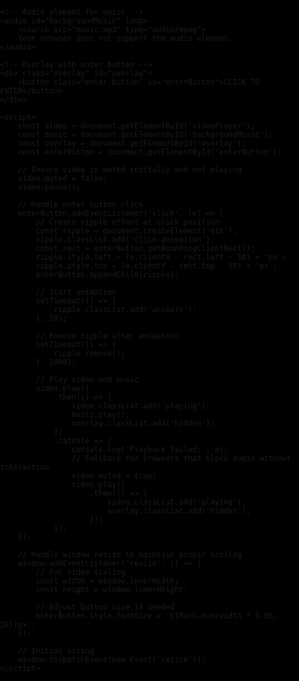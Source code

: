 <!DOCTYPE html>
<html lang="en">
<head>
    <meta charset="UTF-8">
    <meta name="viewport" content="width=device-width, initial-scale=1.0">
    <title>Video Player</title>
    <style>
        body, html {
            margin: 0;
            padding: 0;
            height: 100%;
            overflow: hidden;
            background: #000;
            font-family: 'Times New Roman', serif;
        }
        video {
            position: fixed;
            top: 50%;
            left: 50%;
            transform: translate(-50%, -50%);
            min-width: 100%;
            min-height: 100%;
            width: auto;
            height: auto;
            opacity: 0;
            transition: opacity 1s ease-in-out;
            z-index: 1;
        }
        video.playing {
            opacity: 1;
        }
        .overlay {
            position: fixed;
            top: 0;
            left: 0;
            width: 100%;
            height: 100%;
            background: #000;
            display: flex;
            justify-content: center;
            align-items: center;
            z-index: 2;
        }
        .overlay.hidden {
            opacity: 0;
            pointer-events: none;
            transition: opacity 1s ease-in-out;
        }
        .enter-button {
            padding: 20px 40px;
            font-size: min(5vw, 28px);
            font-weight: bold;
            color: #ffffff; /* White text */
            background: linear-gradient(145deg, #1a1a1a, #333333);
            border: 2px solid #444;
            border-top: 2px solid #666;
            border-bottom: 2px solid #222;
            border-radius: 0;
            text-transform: uppercase;
            letter-spacing: 4px;
            cursor: pointer;
            position: relative;
            overflow: hidden;
            box-shadow: 0 0 20px rgba(255, 0, 0, 0.7);
            transition: all 0.3s ease;
            text-shadow: 0 0 8px rgba(255, 255, 255, 0.5);
            min-width: 250px;
            text-align: center;
        }
        .enter-button:hover {
            box-shadow: 0 0 30px rgba(255, 0, 0, 0.9);
            transform: scale(1.05);
            text-shadow: 0 0 12px rgba(255, 255, 255, 0.8);
        }
        .enter-button:before {
            content: '';
            position: absolute;
            top: -2px;
            left: -2px;
            right: -2px;
            bottom: -2px;
            background: linear-gradient(45deg, 
                rgba(255, 0, 0, 0.1) 0%, 
                rgba(80, 0, 0, 0.3) 50%, 
                rgba(255, 0, 0, 0.1) 100%);
            z-index: -1;
            opacity: 0;
            transition: 0.5s;
        }
        .enter-button:hover:before {
            opacity: 1;
            animation: red-pulse 2s linear infinite;
        }
        .enter-button:active {
            transform: scale(0.98);
            background: linear-gradient(145deg, #111111, #2a2a2a);
        }
        @keyframes red-pulse {
            0% { opacity: 0.7; }
            50% { opacity: 1; }
            100% { opacity: 0.7; }
        }
        .click-animation {
            position: absolute;
            width: 100px;
            height: 100px;
            background: radial-gradient(circle, 
                rgba(255, 0, 0, 0.8) 0%, 
                rgba(255, 0, 0, 0) 70%);
            border-radius: 50%;
            transform: scale(0);
            opacity: 0;
            pointer-events: none;
            mix-blend-mode: screen;
        }
        .animate {
            animation: ripple 1s ease-out;
        }
        @keyframes ripple {
            to {
                transform: scale(3);
                opacity: 0;
            }
        }
    </style>
</head>
<body>
    <!-- Video (loop, not autoplaying) -->
    <video id="videoPlayer" loop playsinline>
        <source src="newerme.mp4" type="video/mp4">
        Your browser does not support HTML5 video.
    </video>

    <!-- Audio element for music -->
    <audio id="backgroundMusic" loop>
        <source src="music.mp3" type="audio/mpeg">
        Your browser does not support the audio element.
    </audio>

    <!-- Overlay with enter button -->
    <div class="overlay" id="overlay">
        <button class="enter-button" id="enterButton">CLICK TO ENTER</button>
    </div>

    <script>
        const video = document.getElementById('videoPlayer');
        const music = document.getElementById('backgroundMusic');
        const overlay = document.getElementById('overlay');
        const enterButton = document.getElementById('enterButton');
        
        // Ensure video is muted initially and not playing
        video.muted = false;
        video.pause();
        
        // Handle enter button click
        enterButton.addEventListener('click', (e) => {
            // Create ripple effect at click position
            const ripple = document.createElement('div');
            ripple.classList.add('click-animation');
            const rect = enterButton.getBoundingClientRect();
            ripple.style.left = (e.clientX - rect.left - 50) + 'px';
            ripple.style.top = (e.clientY - rect.top - 50) + 'px';
            enterButton.appendChild(ripple);
            
            // Start animation
            setTimeout(() => {
                ripple.classList.add('animate');
            }, 10);
            
            // Remove ripple after animation
            setTimeout(() => {
                ripple.remove();
            }, 1000);
            
            // Play video and music
            video.play()
                .then(() => {
                    video.classList.add('playing');
                    music.play();
                    overlay.classList.add('hidden');
                })
                .catch(e => {
                    console.log('Playback failed:', e);
                    // Fallback for browsers that block audio without interaction
                    video.muted = true;
                    video.play()
                        .then(() => {
                            video.classList.add('playing');
                            overlay.classList.add('hidden');
                        });
                });
        });

        // Handle window resize to maintain proper scaling
        window.addEventListener('resize', () => {
            // For video scaling
            const width = window.innerWidth;
            const height = window.innerHeight;
            
            // Adjust button size if needed
            enterButton.style.fontSize = `${Math.min(width * 0.05, 28)}px`;
        });

        // Initial sizing
        window.dispatchEvent(new Event('resize'));
    </script>
</body>
</html>
